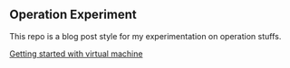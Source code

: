 ## Operation Experiment

This repo is a blog post style for my experimentation on operation stuffs.

[Getting started with virtual machine](virtual-machine.md)